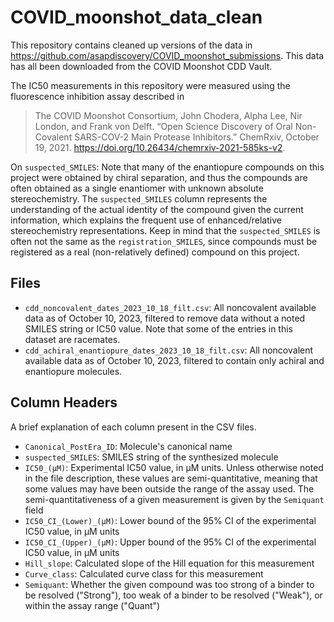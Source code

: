 # COVID_moonshot_data_clean
This repository contains cleaned up versions of the data in
https://github.com/asapdiscovery/COVID_moonshot_submissions. This data has all been
downloaded from the COVID Moonshot CDD Vault.

The IC50 measurements in this repository were measured using the fluorescence inhibition
assay described in
> The COVID Moonshot Consortium, John Chodera, Alpha Lee, Nir London, and Frank von
Delft. “Open Science Discovery of Oral Non-Covalent SARS-COV-2 Main Protease
Inhibitors.” ChemRxiv, October 19, 2021.
https://doi.org/10.26434/chemrxiv-2021-585ks-v2.

On `suspected_SMILES`: Note that many of the enantiopure compounds on this project were
obtained by chiral separation, and thus the compounds are often obtained as a single
enantiomer with unknown absolute stereochemistry. The `suspected_SMILES` column
represents the understanding of the actual identity of the compound given the current
information, which explains the frequent use of enhanced/relative stereochemistry
representations. Keep in mind that the `suspected_SMILES` is often not the same as the
`registration_SMILES`, since compounds must be registered as a real (non-relatively
defined) compound on this project.

## Files
* `cdd_noncovalent_dates_2023_10_18_filt.csv`: All noncovalent available
data as of October 10, 2023, filtered to remove data without a noted SMILES string or
IC50 value. Note that some of the entries in this dataset are racemates.
* `cdd_achiral_enantiopure_dates_2023_10_18_filt.csv`: All noncovalent available data as
of October 10, 2023, filtered to contain only achiral and enantiopure molecules.

## Column Headers
A brief explanation of each column present in the CSV files.
* `Canonical_PostEra_ID`: Molecule's canonical name
* `suspected_SMILES`: SMILES string of the synthesized molecule
* `IC50_(µM)`: Experimental IC50 value, in µM units. Unless otherwise noted in the file
description, these values are semi-quantitative, meaning that some values may have been
outside the range of the assay used. The semi-quantitativeness of a given measurement is
given by the `Semiquant` field
* `IC50_CI_(Lower)_(µM)`: Lower bound of the 95% CI of the experimental IC50 value,
in µM units
* `IC50_CI_(Upper)_(µM)`: Upper bound of the 95% CI of the experimental IC50 value,
in µM units
* `Hill_slope`: Calculated slope of the Hill equation for this measurement
* `Curve_class`: Calculated curve class for this measurement
* `Semiquant`: Whether the given compound was too strong of a binder to be resolved
("Strong"), too weak of a binder to be resolved ("Weak"), or within the assay range
("Quant")
